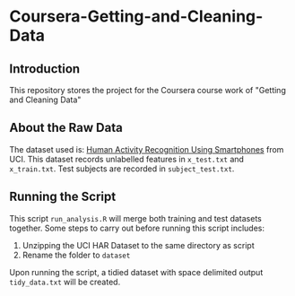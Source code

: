 # Coursera-Getting-and-Cleaning-Data
## Introduction
This repository stores the project for the Coursera course work of "Getting and Cleaning Data"

## About the Raw Data
The dataset used is: [Human Activity Recognition Using Smartphones](http://archive.ics.uci.edu/ml/datasets/Human+Activity+Recognition+Using+Smartphones) from UCI.
This dataset records unlabelled features in `x_test.txt` and `x_train.txt`. Test subjects are recorded in `subject_test.txt`.

## Running the Script
This script `run_analysis.R` will merge both training and test datasets together. Some steps to carry out before running this script includes:

1. Unzipping the UCI HAR Dataset to the same directory as script
2. Rename the folder to `dataset`

Upon running the script, a tidied dataset with space delimited output `tidy_data.txt` will be created.